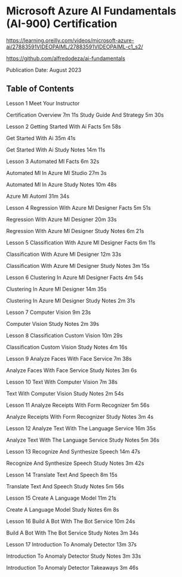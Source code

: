 # Microsoft Azure AI Fundamentals (AI-900) Certification
https://learning.oreilly.com/videos/microsoft-azure-ai/27883591VIDEOPAIML/27883591VIDEOPAIML-c1_s2/

https://github.com/alfredodeza/ai-fundamentals

Publication Date: August 2023


## Table of Contents
Lesson 1
Meet Your Instructor

Certification Overview
7m 11s
Study Guide And Strategy
5m 30s

Lesson 2
Getting Started With Ai Facts
5m 58s

Get Started With Ai
35m 41s

Get Started With Ai Study Notes
14m 11s

Lesson 3
Automated Ml Facts
6m 32s

Automated Ml In Azure Ml Studio
27m 3s

Automated Ml In Azure Study Notes
10m 48s

Azure Ml Automl
31m 34s

Lesson 4
Regression With Azure Ml Designer Facts
5m 51s

Regression With Azure Ml Designer
20m 33s

Regression With Azure Ml Designer Study Notes
6m 21s

Lesson 5
Classification With Azure Ml Designer Facts
6m 11s

Classification With Azure Ml Designer
12m 33s

Classification With Azure Ml Designer Study Notes
3m 15s

Lesson 6
Clustering In Azure Ml Designer Facts
4m 54s

Clustering In Azure Ml Designer
14m 35s

Clustering In Azure Ml Designer Study Notes
2m 31s

Lesson 7
Computer Vision
9m 23s

Computer Vision Study Notes
2m 39s

Lesson 8
Classification Custom Vision
10m 29s

Classification Custom Vision Study Notes
4m 16s

Lesson 9
Analyze Faces With Face Service
7m 38s

Analyze Faces With Face Service Study Notes
3m 6s

Lesson 10
Text With Computer Vision
7m 38s

Text With Computer Vision Study Notes
2m 54s

Lesson 11
Analyze Receipts With Form Recognizer
5m 56s

Analyze Receipts With Form Recognizer Study Notes
3m 4s

Lesson 12
Analyze Text With The Language Service
16m 35s

Analyze Text With The Language Service Study Notes
5m 36s

Lesson 13
Recognize And Synthesize Speech
14m 47s

Recognize And Synthesize Speech Study Notes
3m 42s

Lesson 14
Translate Text And Speech
8m 15s

Translate Text And Speech Study Notes
5m 56s

Lesson 15
Create A Language Model
11m 21s

Create A Language Model Study Notes
6m 8s

Lesson 16
Build A Bot With The Bot Service
10m 24s

Build A Bot With The Bot Service Study Notes
3m 34s

Lesson 17
Introduction To Anomaly Detector
13m 37s

Introduction To Anomaly Detector Study Notes
3m 33s

Introduction To Anomaly Detector Takeaways
3m 46s
